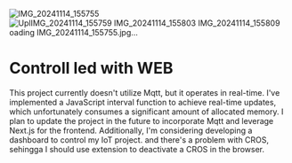 ![IMG_20241114_155755](https://github.com/user-attachments/assets/70398791-987a-48e8-afa2-60e41b77d751)
![Upl![IMG_20241114_155759](https://github.com/user-attachments/assets/0cd24d99-61a8-4f11-831f-ee2d36cd6ecc)
![IMG_20241114_155803](https://github.com/user-attachments/assets/d4293452-adc4-4f18-a982-a97a40c661ad)
![IMG_20241114_155809](https://github.com/user-attachments/assets/aa0543c8-3db8-4ade-8d0a-1762f3720901)
oading IMG_20241114_155755.jpg…]()

<h1>Controll led with WEB</h1>
<p>This project currently doesn't utilize Mqtt, but it operates in real-time. I've implemented a JavaScript interval function to achieve real-time updates, which unfortunately consumes a significant amount of allocated memory. I plan to update the project in the future to incorporate Mqtt and leverage Next.js for the frontend. Additionally, I'm considering developing a dashboard to control my IoT project. and there's a problem with CROS, sehingga I should use extension to deactivate a CROS in the browser.</p>
